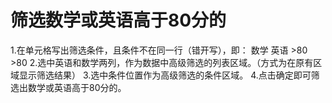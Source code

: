 # 筛选数学或英语高于80分的
1.在单元格写出筛选条件，且条件不在同一行（错开写），即：    数学   英语
                                                       >80
                                                              >80
2.选中英语和数学两列，作为数据中高级筛选的列表区域。（方式为在原有区域显示筛选结果）
3.选中条件位置作为高级筛选的条件区域。
4.点击确定即可筛选出数学或英语高于80分的。
